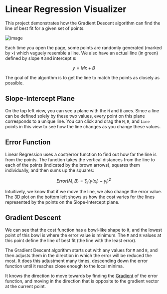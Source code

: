 # Linear Regression Visualizer

This project demonstrates how the Gradient Descent algorithm can find the line of best fit for a given set of points.

![image](https://github.com/danferns/linear-regression-visualizer/assets/57069381/37fcfb9a-7d56-4998-bd87-7ee0495a7986)

Each time you open the page, some points are randomly generated (marked by `×`) which vaguely resemble a line.
We also have an actual line (in green) defined by slope `M` and intercept `B`:

```math
y = Mx + B
```

The goal of the algorithm is to get the line to match the points as closely as possible.

## Slope-Intercept Plane

On the top left view, you can see a plane with the `M` and `B` axes. Since a line can be defined solely by these two values,
every point on this plane corresponds to a unique line. You can click and drag the `M`, `B`, and `Line` points in this view
to see how the line changes as you change these values.

## Error Function

Linear Regression uses a cost/error function to find out how far the line is from the points. The function takes the
vertical distances from the line to each of the points (indicated by the brown arrows), squares them individually, and then
sums up the squares:

```math
Error(M, B) = \sum_{i} (y(x_i) - y_i) ^ 2
```

Intuitively, we know that if we move the line, we also change the error value. The 3D plot on the bottom left shows us how 
the cost varies for the lines represented by the points on the Slope-Intercept plane.

## Gradient Descent

We can see that the cost function has a bowl-like shape to it, and the lowest point of this bowl is where the error value
is minimum. The `M` and `B` values at this point define the line of best fit (the line with the least error).

The Gradient Descent algorithm starts out with any values for `M` and `B`, and then adjusts them in the direction in which the
error will be reduced the most. It does this adjustment many times, descending down the error function until it reaches close
enough to the local minima.

It knows the direction to move towards by finding the
[Gradient](https://www.khanacademy.org/math/multivariable-calculus/multivariable-derivatives/gradient-and-directional-derivatives/v/gradient)
of the error function, and moving in the direction that is opposite to the gradient vector at the current point.
